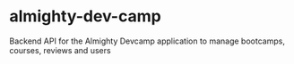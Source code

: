 # almighty-dev-camp
Backend API for the Almighty Devcamp application to manage bootcamps, courses, reviews and users
